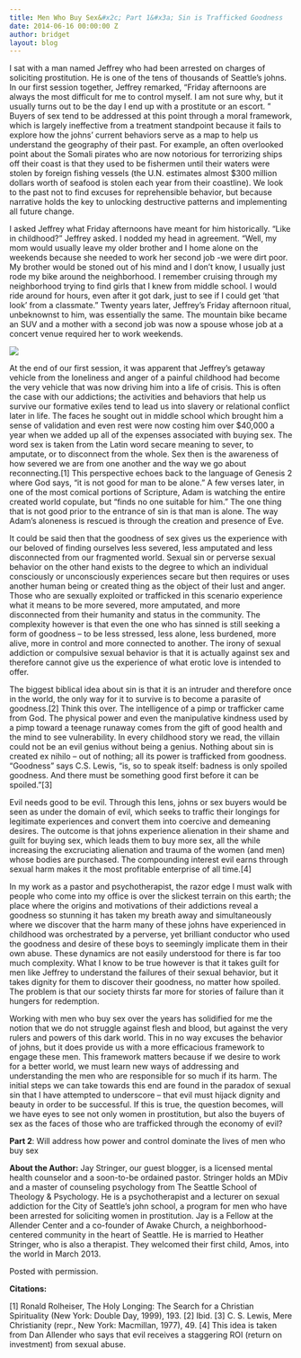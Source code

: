 ```yaml
---
title: Men Who Buy Sex&#x2c; Part 1&#x3a; Sin is Trafficked Goodness
date: 2014-06-16 00:00:00 Z
author: bridget
layout: blog
---
```


I sat with a man named Jeffrey who had been arrested on charges of soliciting prostitution. He is one of the tens of thousands of Seattle’s johns. In our first session together, Jeffrey remarked, “Friday afternoons are always the most difficult for me to control myself. I am not sure why, but it usually turns out to be the day I end up with a prostitute or an escort. ” Buyers of sex tend to be addressed at this point through a moral framework, which is largely ineffective from a treatment standpoint because it fails to explore how the johns’ current behaviors serve as a map to help us understand the geography of their past. For example, an often overlooked point about the Somali pirates who are now notorious for terrorizing ships off their coast is that they used to be fishermen until their waters were stolen by foreign fishing vessels (the U.N. estimates almost $300 million dollars worth of seafood is stolen each year from their coastline). We look to the past not to find excuses for reprehensible behavior, but because narrative holds the key to unlocking destructive patterns and implementing all future change.

I asked Jeffrey what Friday afternoons have meant for him historically. “Like in childhood?” Jeffrey asked. I nodded my head in agreement. “Well, my mom would usually leave my older brother and I home alone on the weekends because she needed to work her second job -we were dirt poor. My brother would be stoned out of his mind and I don’t know, I usually just rode my bike around the neighborhood. I remember cruising through my neighborhood trying to find girls that I knew from middle school. I would ride around for hours, even after it got dark, just to see if I could get ‘that look’ from a classmate.” Twenty years later, Jeffrey’s Friday afternoon ritual, unbeknownst to him, was essentially the same. The mountain bike became an SUV and a mother with a second job was now a spouse whose job at a concert venue required her to work weekends.

![](http://stopbuyinggirls.com/uploads/prairie_boy-1024x655.jpg)

At the end of our first session, it was apparent that Jeffrey’s getaway vehicle from the loneliness and anger of a painful childhood had become the very vehicle that was now driving him into a life of crisis. This is often the case with our addictions; the activities and behaviors that help us survive our formative exiles tend to lead us into slavery or relational conflict later in life. The faces he sought out in middle school which brought him a sense of validation and even rest were now costing him over $40,000 a year when we added up all of the expenses associated with buying sex.
The word sex is taken from the Latin word secare meaning to sever, to amputate, or to disconnect from the whole. Sex then is the awareness of how severed we are from one another and the way we go about reconnecting.[1] This perspective echoes back to the language of Genesis 2 where God says, “it is not good for man to be alone.” A few verses later, in one of the most comical portions of Scripture, Adam is watching the entire created world copulate, but “finds no one suitable for him.” The one thing that is not good prior to the entrance of sin is that man is alone. The way Adam’s aloneness is rescued is through the creation and presence of Eve.

It could be said then that the goodness of sex gives us the experience with our beloved of finding ourselves less severed, less amputated and less disconnected from our fragmented world. Sexual sin or perverse sexual behavior on the other hand exists to the degree to which an individual consciously or unconsciously experiences secare but then requires or uses another human being or created thing as the object of their lust and anger. Those who are sexually exploited or trafficked in this scenario experience what it means to be more severed, more amputated, and more disconnected from their humanity and status in the community. The complexity however is that even the one who has sinned is still seeking a form of goodness – to be less stressed, less alone, less burdened, more alive, more in control and more connected to another. The irony of sexual addiction or compulsive sexual behavior is that it is actually against sex and therefore cannot give us the experience of what erotic love is intended to offer.

The biggest biblical idea about sin is that it is an intruder and therefore once in the world, the only way for it to survive is to become a parasite of goodness.[2] Think this over. The intelligence of a pimp or trafficker came from God. The physical power and even the manipulative kindness used by a pimp toward a teenage runaway comes from the gift of good health and the mind to see vulnerability. In every childhood story we read, the villain could not be an evil genius without being a genius. Nothing about sin is created ex nihilo – out of nothing; all its power is trafficked from goodness. “Goodness” says C.S. Lewis, “is, so to speak itself: badness is only spoiled goodness. And there must be something good first before it can be spoiled.”[3]

Evil needs good to be evil. Through this lens, johns or sex buyers would be seen as under the domain of evil, which seeks to traffic their longings for legitimate experiences and convert them into coercive and demeaning desires. The outcome is that johns experience alienation in their shame and guilt for buying sex, which leads them to buy more sex, all the while increasing the excruciating alienation and trauma of the women (and men) whose bodies are purchased. The compounding interest evil earns through sexual harm makes it the most profitable enterprise of all time.[4]

In my work as a pastor and psychotherapist, the razor edge I must walk with people who come into my office is over the slickest terrain on this earth; the place where the origins and motivations of their addictions reveal a goodness so stunning it has taken my breath away and simultaneously where we discover that the harm many of these johns have experienced in childhood was orchestrated by a perverse, yet brilliant conductor who used the goodness and desire of these boys to seemingly implicate them in their own abuse. These dynamics are not easily understood for there is far too much complexity. What I know to be true however is that it takes guilt for men like Jeffrey to understand the failures of their sexual behavior, but it takes dignity for them to discover their goodness, no matter how spoiled. The problem is that our society thirsts far more for stories of failure than it hungers for redemption.

Working with men who buy sex over the years has solidified for me the notion that we do not struggle against flesh and blood, but against the very rulers and powers of this dark world. This in no way excuses the behavior of johns, but it does provide us with a more efficacious framework to engage these men. This framework matters because if we desire to work for a better world, we must learn new ways of addressing and understanding the men who are responsible for so much if its harm. The initial steps we can take towards this end are found in the paradox of sexual sin that I have attempted to underscore – that evil must hijack dignity and beauty in order to be successful. If this is true, the question becomes, will we have eyes to see not only women in prostitution, but also the buyers of sex as the faces of those who are trafficked through the economy of evil?

<b>Part 2</b>: Will address how power and control dominate the lives of men who buy sex



<b>About the Author:</b> Jay Stringer, our guest blogger, is a licensed mental health counselor and a soon-to-be ordained pastor. Stringer holds an MDiv and a master of counseling psychology from The Seattle School of Theology & Psychology. He is a psychotherapist and a lecturer on sexual addiction for the City of Seattle’s john school, a program for men who have been arrested for soliciting women in prostitution. Jay is a Fellow at the Allender Center and a co-founder of Awake Church, a neighborhood-centered community in the heart of Seattle. He is married to Heather Stringer, who is also a therapist. They welcomed their first child, Amos, into the world in March 2013.

Posted with permission.

<b>Citations:</b>

[1] Ronald Rolheiser, The Holy Longing: The Search for a Christian Spirituality (New York: Double Day, 1999), 193. [2] Ibid. [3] C. S. Lewis, Mere Christianity (repr., New York: Macmillan, 1977), 49. [4] This idea is taken from Dan Allender who says that evil receives a staggering ROI (return on investment) from sexual abuse.